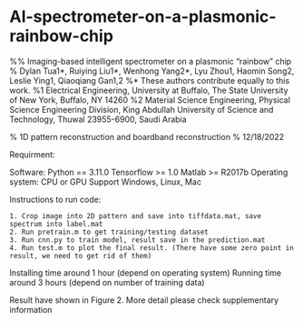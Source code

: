 # AI-spectrometer-on-a-plasmonic-rainbow-chip
%% Imaging-based intelligent spectrometer on a plasmonic “rainbow” chip
% Dylan Tua1*, Ruiying Liu1*, Wenhong Yang2*, Lyu Zhou1, Haomin Song2, Leslie Ying1, Qiaoqiang Gan1,2 
%* These authors contribute equally to this work.
%1 Electrical Engineering, University at Buffalo, The State University of New York, Buffalo, NY 14260
%2 Material Science Engineering, Physical Science Engineering Division, King Abdullah University of Science and Technology, Thuwal 23955-6900, Saudi Arabia 

% 1D pattern reconstruction and boardband reconstruction
% 12/18/2022


Requirment:

Software:
    Python == 3.11.0
    Tensorflow >= 1.0
    Matlab >= R2017b
Operating system:
    CPU or GPU
    Support Windows, Linux, Mac

Instructions to run code:

    1. Crop image into 2D pattern and save into tiffdata.mat, save spectrum into label.mat
    2. Run pretrain.m to get training/testing dataset
    3. Run cnn.py to train model, result save in the prediction.mat
    4. Run test.m to plot the final result. (There have some zero point in result, we need to get rid of them)

Installing time around 1 hour (depend on operating system)
Running time around 3 hours (depend on number of training data)

Result have shown in Figure 2.
More detail please check supplementary information
